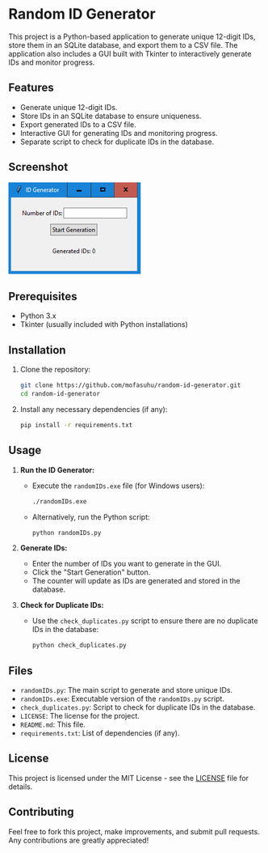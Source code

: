 # Random ID Generator

This project is a Python-based application to generate unique 12-digit IDs, store them in an SQLite database, and export them to a CSV file. The application also includes a GUI built with Tkinter to interactively generate IDs and monitor progress.

## Features

- Generate unique 12-digit IDs.
- Store IDs in an SQLite database to ensure uniqueness.
- Export generated IDs to a CSV file.
- Interactive GUI for generating IDs and monitoring progress.
- Separate script to check for duplicate IDs in the database.

## Screenshot

![GUI Screenshot](gui_screenshot.png)

## Prerequisites

- Python 3.x
- Tkinter (usually included with Python installations)

## Installation

1. Clone the repository:
    ```bash
    git clone https://github.com/mofasuhu/random-id-generator.git
    cd random-id-generator
    ```

2. Install any necessary dependencies (if any):
    ```bash
    pip install -r requirements.txt
    ```

## Usage

1. **Run the ID Generator:**
    - Execute the `randomIDs.exe` file (for Windows users):
      ```bash
      ./randomIDs.exe
      ```

    - Alternatively, run the Python script:
      ```bash
      python randomIDs.py
      ```

2. **Generate IDs:**
    - Enter the number of IDs you want to generate in the GUI.
    - Click the "Start Generation" button.
    - The counter will update as IDs are generated and stored in the database.

3. **Check for Duplicate IDs:**
    - Use the `check_duplicates.py` script to ensure there are no duplicate IDs in the database:
      ```bash
      python check_duplicates.py
      ```

## Files

- `randomIDs.py`: The main script to generate and store unique IDs.
- `randomIDs.exe`: Executable version of the `randomIDs.py` script.
- `check_duplicates.py`: Script to check for duplicate IDs in the database.
- `LICENSE`: The license for the project.
- `README.md`: This file.
- `requirements.txt`: List of dependencies (if any).

## License

This project is licensed under the MIT License - see the [LICENSE](LICENSE) file for details.

## Contributing

Feel free to fork this project, make improvements, and submit pull requests. Any contributions are greatly appreciated!
